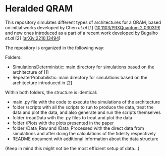 # Heralded QRAM

This repository simulates different types of architectures for a QRAM, based on initial works developed by Chen _et.al_ [1] ([10.1103/PRXQuantum.2.030319](https://www.doi.org/10.1103/PRXQuantum.2.030319)) and new ones introduced as a part of a recent work developed by Bugalho _et.al_ [2] ([arXiv:2210.13494](https://arxiv.org/abs/2210.13494))

The repository is organized in the following way:

Folders:
- SimulationsDeterministic: main directory for simulations based on the architecture of [1]
- RepeaterProbabilistic: main directory for simulations based on the architecture introduced in [2]

Within both folders, the structure is identical:
- main .py file with the code to execute the simulations of the architecture
- folder /scripts with all the scripts to run to produce the data, treat the data and plot the data, and also generate and run the scripts themselves
- folder /readData with the .py files to treat and plot the data
- folder /Plots with the plots presented in the paper
- folder /Data_Raw and /Data_Processed with the direct data from simulations and after doing the calculations of the fidelity respectively
- README document with additional information about the data structure



(Keep in mind this might not be the most efficient setup of data...)
